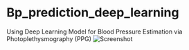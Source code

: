 # Bp_prediction_deep_learning
Using Deep Learning Model for Blood Pressure Estimation via Photoplethysmography (PPG)
![Screenshot]([creenshot.png](https://github.com/imadMansour85/Bp_prediction_deep_learning/blob/main/results.png)https://github.com/imadMansour85/Bp_prediction_deep_learning/blob/main/results.png)
